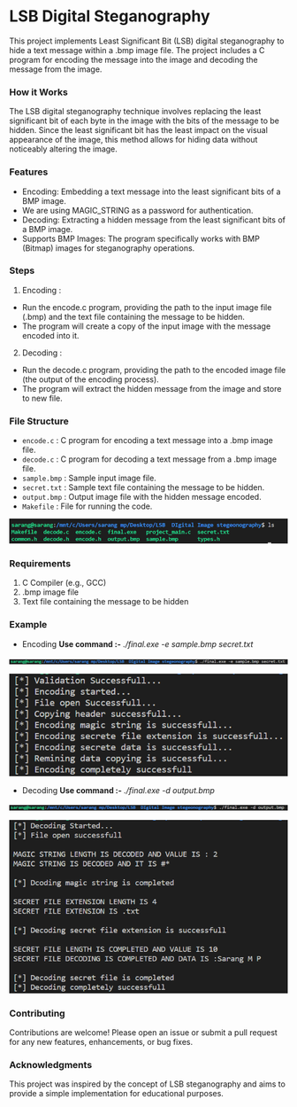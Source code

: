 # LSB Digital Steganography

This project implements Least Significant Bit (LSB) digital steganography to hide a text message within a .bmp image file. The project includes a C program for encoding the message into the image and decoding the message from the image.

### How it Works
The LSB digital steganography technique involves replacing the least significant bit of each byte in the image with the bits of the message to be hidden. Since the least significant bit has the least impact on the visual appearance of the image, this method allows for hiding data without noticeably altering the image.

### Features
- Encoding: Embedding a text message into the least significant bits of a BMP image.
- We are using MAGIC_STRING as a password for authentication.
- Decoding: Extracting a hidden message from the least significant bits of a BMP image.
- Supports BMP Images: The program specifically works with BMP (Bitmap) images for steganography operations.

### Steps
1. Encoding :
- Run the encode.c program, providing the path to the input image file (.bmp) and the text file containing the message to be hidden.
- The program will create a copy of the input image with the message encoded into it.

2. Decoding :
- Run the decode.c program, providing the path to the encoded image file (the output of the encoding process).
- The program will extract the hidden message from the image and store to new file.

### File Structure
- `encode.c` : C program for encoding a text message into a .bmp image file.
- `decode.c` : C program for decoding a text message from a .bmp image file.
- `sample.bmp` : Sample input image file.
- `secret.txt` : Sample text file containing the message to be hidden.
- `output.bmp` : Output image file with the hidden message encoded.
- `Makefile` : File for running the code.

![Files](https://raw.githubusercontent.com/Sarangmp4/LSB-Digital-Image-Stegenography/0cb458d00879afda5c4c215508c638c125dd277f/Screenshots/files.png "Files")

### Requirements
1. C Compiler (e.g., GCC)
2. .bmp image file
3. Text file containing the message to be hidden

### Example

- Encoding
**Use command :-** *./final.exe -e sample.bmp secret.txt*

![Encoding command](https://raw.githubusercontent.com/Sarangmp4/LSB-Digital-Image-Stegenography/0cb458d00879afda5c4c215508c638c125dd277f/Screenshots/encoding%20command.png "Encoding command")

![Encoded Message](https://raw.githubusercontent.com/Sarangmp4/LSB-Digital-Image-Stegenography/0cb458d00879afda5c4c215508c638c125dd277f/Screenshots/Encode%20message.png "Encoded Message")

- Decoding
**Use command :-** *./final.exe -d output.bmp*
  
![Decoding Command](https://raw.githubusercontent.com/Sarangmp4/LSB-Digital-Image-Stegenography/0cb458d00879afda5c4c215508c638c125dd277f/Screenshots/decoding%20command.png "Decoding Command")

![Decoded Message](https://raw.githubusercontent.com/Sarangmp4/LSB-Digital-Image-Stegenography/0cb458d00879afda5c4c215508c638c125dd277f/Screenshots/decoding%20message.png "Decoded Message")



### Contributing
Contributions are welcome! Please open an issue or submit a pull request for any new features, enhancements, or bug fixes.

### Acknowledgments
This project was inspired by the concept of LSB steganography and aims to provide a simple implementation for educational purposes.
